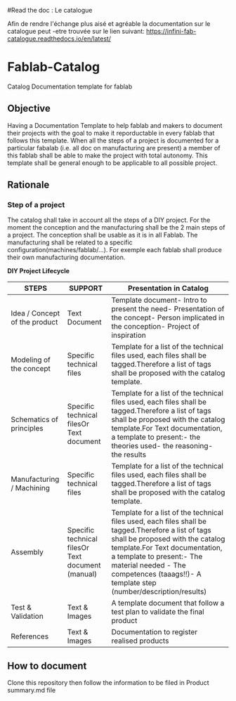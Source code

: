 #Read the doc : Le catalogue

Afin de rendre l'échange plus aisé et agréable la documentation sur le catalogue peut -etre trouvée sur le lien suivant:
https://infini-fab-catalogue.readthedocs.io/en/latest/

# Fablab-Catalog
Catalog Documentation template for fablab

## Objective
Having a Documentation Template to help fablab and makers to document their projects with the goal to make it reporductable in every fablab that follows this template.
When all the steps of a project is documented for a particular fabalab (i.e. all doc on manufacturing are present) a member of this fablab shall be able to make the project with total autonomy.
This template shall be general enough to be applicable to all possible project.

## Rationale

### Step of a project
The catalog shall take in account all the steps of a DIY project.
For the moment the conception and the manufacturing shall be the 2 main steps of a project.
The conception shall be usable as it is in all Fablab.
The manufacturing shall be related to a specific configuration(machines/fablab/...). For exemple each fablab shall produce their own manufacturing documentation.

**DIY Project Lifecycle**

STEPS | SUPPORT | Presentation in Catalog
------|---------|------------------------
Idea / Concept of the product | Text Document | Template document- Intro to present the need- Presentation of the concept- Person implicated in the conception- Project of inspiration
Modeling of the concept | Specific technical files | Template for a list of the technical files used, each files shall be tagged.Therefore a list of tags shall be proposed with the catalog template.
Schematics of principles | Specific technical filesOr Text document | Template for a list of the technical files used, each files shall be tagged.Therefore a list of tags shall be proposed with the catalog template.For Text documentation, a template to present:- the theories used- the reasoning- the results
Manufacturing / Machining | Specific technical files | Template for a list of the technical files used, each files shall be tagged.Therefore a list of tags shall be proposed with the catalog template.
Assembly | Specific technical filesOr Text document (manual) | Template for a list of the technical files used, each files shall be tagged.Therefore a list of tags shall be proposed with the catalog template.For Text documentation, a template to present:- The material needed - The competences (taaags!!)- A template step (number/description/results)
Test & Validation | Text & Images | A template document that follow a test plan to validate the final product
References | Text & Images | Documentation to register realised products


## How to document

Clone this repository then follow the information to be filed in Product summary.md file
